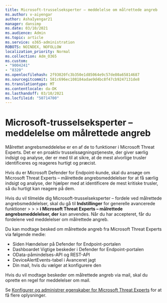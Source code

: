 ```yaml
---
title: Microsoft-trusselseksperter – meddelelse om målrettede angreb
ms.author: v-aiyengar
author: AshaIyengar21
manager: dansimp
ms.date: 03/10/2021
ms.audience: Admin
ms.topic: article
ms.service: o365-administration
ROBOTS: NOINDEX, NOFOLLOW
localization_priority: Normal
ms.collection: Adm_O365
ms.custom:
- "9004241"
- "8320"
ms.openlocfilehash: 2f93020fc3b350e1d85064e9c57de80a65814687
ms.sourcegitcommit: 581c696ec108184adae9d4bc8f47cb9247131de8
ms.translationtype: MT
ms.contentlocale: da-DK
ms.lasthandoff: 03/10/2021
ms.locfileid: "50714700"
---
```

# <a name="microsoft-threat-experts---targeted-attack-notification"></a>Microsoft-trusselseksperter – meddelelse om målrettede angreb

Målrettet angrebsmeddelelse er en af de to funktioner i Microsoft Threat Experts. Det er en proaktiv trusselssøgningstjeneste, der giver særlig indsigt og analyse, der er med til at sikre, at de mest alvorlige trusler identificeres og reageres hurtigt og præcist.

Hvis du er Microsoft Defender for Endpoint-kunde, skal du ansøge om Microsoft Threat Experts – målrettede angrebsmeddelelser for at få særlig indsigt og analyse, der hjælper med at identificere de mest kritiske trusler, så du hurtigt kan reagere på dem.

Hvis du vil tilmelde dig Microsoft-trusselseksperter – fordele ved målrettede angrebsmeddelelser, skal du gå til **Indstillinger** for generelle avancerede funktioner  >    >    >  **i Microsoft Threat Experts – målrettede angrebsmeddelelser, der** kan anvendes. Når du har accepteret, får du fordelene ved meddelelser om målrettede angreb.

Du kan modtage besked om målrettede angreb fra Microsoft Threat Experts via følgende medie:

- Siden Hændelser på Defender for Endpoint-portalen
- Dashboardet Vigtige beskeder i Defender for Endpoint-portalen
- OData-påmindelses-API og REST-API
- DeviceAlertEvents-tabel i Avanceret jagt
- Din mail, hvis du vælger at konfigurere den

Hvis du vil modtage beskeder om målrettede angreb via mail, skal du oprette en regel for meddelelser om mail. 

Se [Konfigurer og administrer egenskaber for Microsoft Threat Experts](https://docs.microsoft.com/windows/security/threat-protection/microsoft-defender-atp/configure-microsoft-threat-experts) for at få flere oplysninger.
